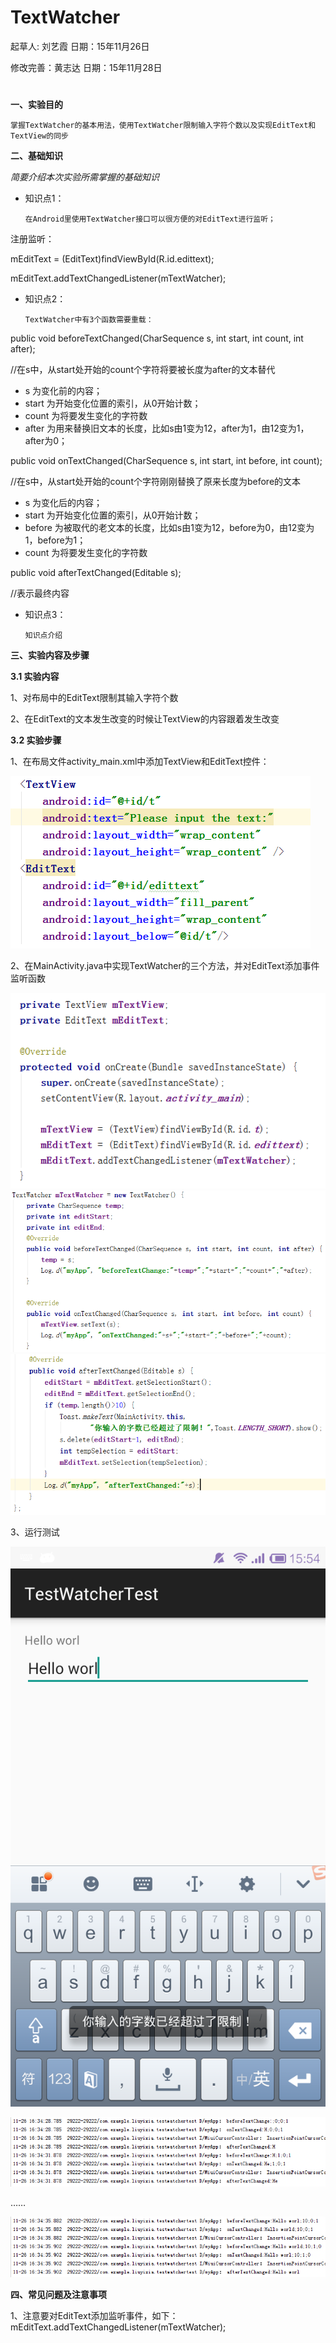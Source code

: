 # TextWatcher

起草人: 刘艺霞   日期：15年11月26日

修改完善：黄志达   日期：15年11月28日

# 

**一、实验目的**

    掌握TextWatcher的基本用法，使用TextWatcher限制输入字符个数以及实现EditText和TextView的同步

**二、基础知识**

*简要介绍本次实验所需掌握的基础知识*
   
* 知识点1：

      在Android里使用TextWatcher接口可以很方便的对EditText进行监听；
      
注册监听：

mEditText = (EditText)findViewById(R.id.edittext);

mEditText.addTextChangedListener(mTextWatcher);

* 知识点2：

      TextWatcher中有3个函数需要重载：
    
public void beforeTextChanged(CharSequence s, int start, int count, int after);

//在s中，从start处开始的count个字符将要被长度为after的文本替代 
* s 为变化前的内容； 
* start 为开始变化位置的索引，从0开始计数； 
* count 为将要发生变化的字符数 
* after 为用来替换旧文本的长度，比如s由1变为12，after为1，由12变为1，after为0；

public void onTextChanged(CharSequence s, int start, int before, int count);

//在s中，从start处开始的count个字符刚刚替换了原来长度为before的文本 
* s 为变化后的内容； 
* start 为开始变化位置的索引，从0开始计数； 
* before 为被取代的老文本的长度，比如s由1变为12，before为0，由12变为1，before为1； 
* count 为将要发生变化的字符数 

public void afterTextChanged(Editable s);

//表示最终内容

* 知识点3：

      知识点介绍


   

**三、实验内容及步骤**

**3.1 实验内容**

1、对布局中的EditText限制其输入字符个数

2、在EditText的文本发生改变的时候让TextView的内容跟着发生改变

**3.2 实验步骤**

1、在布局文件activity_main.xml中添加TextView和EditText控件：

![](1.png)

2、在MainActivity.java中实现TextWatcher的三个方法，并对EditText添加事件监听函数

![](2.png)
![](3.png)
![](4.png)

3、运行测试

![](6.png)

![](7.png)

……

![](8.png)

**四、常见问题及注意事项**

1、注意要对EditText添加监听事件，如下：
mEditText.addTextChangedListener(mTextWatcher);



